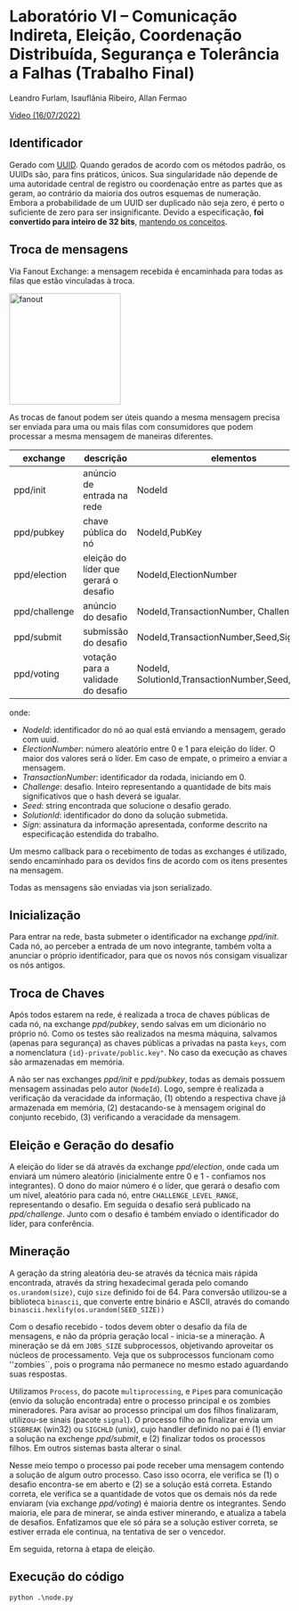 # Laboratório VI – Comunicação Indireta, Eleição, Coordenação Distribuída, Segurança e Tolerância a Falhas (Trabalho Final)

Leandro Furlam, Isauflânia Ribeiro, Allan Fermao

[Video (16/07/2022)](https://drive.google.com/file/d/1vzsqXTEsMnqs4J2i_-FyfzS4k-6xFLT3/view?usp=sharing)

## Identificador

Gerado com [UUID](https://en.wikipedia.org/wiki/Universally_unique_identifier). Quando gerados de acordo com os métodos padrão, os UUIDs são, para fins práticos, únicos. Sua singularidade não depende de uma autoridade central de registro ou coordenação entre as partes que as geram, ao contrário da maioria dos outros esquemas de numeração. Embora a probabilidade de um UUID ser duplicado não seja zero, é perto o suficiente de zero para ser insignificante. Devido a especificação, **foi convertido para inteiro de 32 bits**, [mantendo os conceitos](https://stackoverflow.com/questions/3530294/how-to-generate-unique-64-bits-integers-from-python).


## Troca de mensagens

Via Fanout Exchange: a mensagem recebida é encaminhada para todas as filas que estão vinculadas à troca.

<img src="https://www.cloudamqp.com/img/blog/fanout-exchange.png" alt="fanout" width="200px"/>

As trocas de fanout podem ser úteis quando a mesma mensagem precisa ser enviada para uma ou mais filas com consumidores que podem processar a mesma mensagem de maneiras diferentes.

| exchange | descrição | elementos |
|---|---|---|
| ppd/init | anúncio de entrada na rede | NodeId |
| ppd/pubkey | chave pública do nó | NodeId,PubKey |
| ppd/election | eleição do líder que gerará o desafio | NodeId,ElectionNumber |
| ppd/challenge | anúncio do desafio | NodeId,TransactionNumber, Challenge,Sign |
| ppd/submit | submissão do desafio | NodeId,TransactionNumber,Seed,Sign |
| ppd/voting | votação para a validade do desafio | NodeId, SolutionId,TransactionNumber,Seed,Vote,Sign |

onde:

* *NodeId*: identificador do nó ao qual está enviando a mensagem, gerado com uuid.
* *ElectionNumber*: número aleatório entre 0 e 1 para eleição do líder. O maior dos valores será o líder. Em caso de empate, o primeiro a enviar a mensagem.
* *TransactionNumber*: identificador da rodada, iniciando em 0.
* *Challenge*: desafio. Inteiro representando a quantidade de bits mais significativos que o hash deverá se igualar.
* *Seed*: string encontrada que solucione o desafio gerado.
* *SolutionId*: identificador do dono da solução submetida.
* *Sign*: assinatura da informação apresentada, conforme descrito na especificação estendida do trabalho.

Um mesmo callback para o recebimento de todas as exchanges é utilizado, sendo encaminhado para os devidos fins de acordo com os itens presentes na mensagem.

Todas as mensagens são enviadas via json serializado.

## Inicialização

Para entrar na rede, basta submeter o identificador na exchange *ppd/init*. Cada nó, ao perceber a entrada de um novo integrante, também volta a anunciar o próprio identificador, para que os novos nós consigam visualizar os nós antigos.

## Troca de Chaves

Após todos estarem na rede, é realizada a troca de chaves públicas de cada nó, na exchange *ppd/pubkey*, sendo salvas em um dicionário no próprio nó. Como os testes são realizados na mesma máquina, salvamos (apenas para segurança) as chaves públicas a privadas na pasta `keys`, com a nomenclatura `{id}-private/public.key"`. No caso da execução as chaves são armazenadas em memória.

A não ser nas exchanges *ppd/init* e *ppd/pubkey*, todas as demais possuem mensagem assinadas pelo autor (`NodeId`). Logo, sempre é realizada a verificação da veracidade da informação, (1) obtendo a respectiva chave já armazenada em memória, (2) destacando-se à mensagem original do conjunto recebido, (3) verificando a veracidade da mensagem.

## Eleição e Geração do desafio

A eleição do líder se dá através da exchange *ppd/election*, onde cada um enviará um número aleatório (inicialmente entre 0 e 1 - confiamos nos integrantes). O dono do maior número é o líder, que gerará o desafio com um nível, aleatório para cada nó, entre `CHALLENGE_LEVEL_RANGE`, representando o desafio. Em seguida o desafio será publicado na *ppd/challenge*. Junto com o desafio é também enviado o identificador do líder, para conferência.

## Mineração

A geração da string aleatória deu-se através da técnica mais rápida encontrada, através da string hexadecimal gerada pelo comando `os.urandom(size)`, cujo `size` definido foi de 64. Para conversão utilizou-se a biblioteca `binascii`, que converte entre binário e ASCII, através do comando `binascii.hexlify(os.urandom(SEED_SIZE))`

Com o desafio recebido - todos devem obter o desafio da fila de mensagens, e não da própria geração local - inicia-se a mineração. A mineração se dá em `JOBS_SIZE` subprocessos, objetivando aproveitar os núcleos de processamento. Veja que os subprocessos funcionam como ''zombies´´, pois o programa não permanece no mesmo estado aguardando suas respostas.

Utilizamos `Process`, do pacote `multiprocessing`, e `Pipe`s para comunicação (envio da solução encontrada) entre o processo principal e os zombies mineradores. Para avisar ao processo principal um  dos filhos finalizaram, utilizou-se sinais (pacote `signal`). O processo filho ao finalizar envia um `SIGBREAK` (win32) ou `SIGCHLD` (unix), cujo handler definido no pai é (1) enviar a solução na exchenge *ppd/submit*, e (2) finalizar todos os processos filhos. Em outros sistemas basta alterar o sinal.

Nesse meio tempo o processo pai pode receber uma mensagem contendo a solução de algum outro processo. Caso isso ocorra, ele verifica se (1) o desafio encontra-se em aberto e (2) se a solução está correta. Estando correta, ele verifica se a quantidade de votos que os demais nós da rede enviaram (via exchange *ppd/voting*) é maioria dentre os integrantes. Sendo maioria, ele para de minerar, se ainda estiver minerando, e atualiza a tabela de desafios. Enfatizamos que ele só pára se a solução estiver correta, se estiver errada ele continua, na tentativa de ser o vencedor.

Em seguida, retorna à etapa de eleição.


## Execução do código

`python .\node.py`
